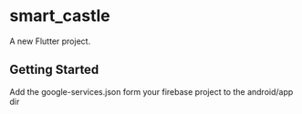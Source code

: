 # smart_castle

A new Flutter project.

## Getting Started

Add the google-services.json form your firebase project to the android/app dir
